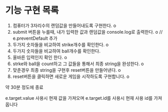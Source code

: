 # 기능 구현 목록

1. 컴퓨터가 3자리수의 랜덤값을 만들어내도록 구현한다. o
2. submit 버튼을 누를때, 내가 입력한 값과 랜덤값을 console.log로 출력한다. o // e.preventDefault 추가
3. 두가지 숫자들을 비교하여 strike개수를 확인한다. o
4. 두가지 숫자들을 비교하여 ball개수를 확인한다.
5. 올바른 입력인지 확인 한다. o 
6. strke와 ball을 count하고 그 값들을 통해서 최종 string을 완성한다. o
7. 맞춘경우 최종 string을 구현후 reset버튼을 만들어낸다. o
8. reset버튼을 클릭하면 새로운 게임을 시작하도록 구현합니다. o

약 30분 정도에 종료

e.target.value 사용시 현재 값을 가져오며
e.target.id를 사용시 현재 사용 id를 가져옵니다

